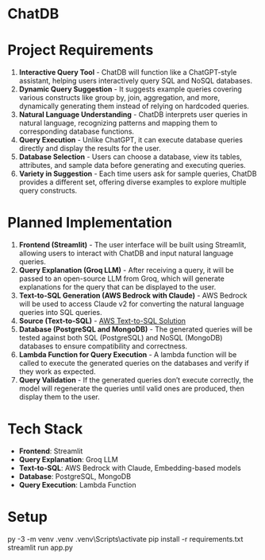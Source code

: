 # ChatDB

# Project Requirements

1. **Interactive Query Tool** - ChatDB will function like a ChatGPT-style assistant, helping users interactively query SQL and NoSQL databases.
2. **Dynamic Query Suggestion** - It suggests example queries covering various constructs like group by, join, aggregation, and more, dynamically generating them instead of relying on hardcoded queries.
3. **Natural Language Understanding** - ChatDB interprets user queries in natural language, recognizing patterns and mapping them to corresponding database functions.
4. **Query Execution** - Unlike ChatGPT, it can execute database queries directly and display the results for the user.
5. **Database Selection** - Users can choose a database, view its tables, attributes, and sample data before generating and executing queries.
6. **Variety in Suggestion** - Each time users ask for sample queries, ChatDB provides a different set, offering diverse examples to explore multiple query constructs.

# Planned Implementation

1. **Frontend (Streamlit)** - The user interface will be built using Streamlit, allowing users to interact with ChatDB and input natural language queries.
2. **Query Explanation (Groq LLM)** - After receiving a query, it will be passed to an open-source LLM from Groq, which will generate explanations for the query that can be displayed to the user.
3. **Text-to-SQL Generation (AWS Bedrock with Claude)** - AWS Bedrock will be used to access Claude v2 for converting the natural language queries into SQL queries.
4. **Source (Text-to-SQL)** - [AWS Text-to-SQL Solution](https://aws.amazon.com/blogs/machine-learning/build-a-robust-text-to-sql-solution-generating-complex-queries-self-correcting-and-querying-diverse-data-sources/)
5. **Database (PostgreSQL and MongoDB)** - The generated queries will be tested against both SQL (PostgreSQL) and NoSQL (MongoDB) databases to ensure compatibility and correctness.
6. **Lambda Function for Query Execution** - A lambda function will be called to execute the generated queries on the databases and verify if they work as expected.
7. **Query Validation** - If the generated queries don’t execute correctly, the model will regenerate the queries until valid ones are produced, then display them to the user.

# Tech Stack

- **Frontend**: Streamlit
- **Query Explanation**: Groq LLM
- **Text-to-SQL**: AWS Bedrock with Claude, Embedding-based models
- **Database**: PostgreSQL, MongoDB
- **Query Execution**: Lambda Function

# Setup

py -3 -m venv .venv
.venv\Scripts\activate
pip install -r requirements.txt
streamlit run app.py
